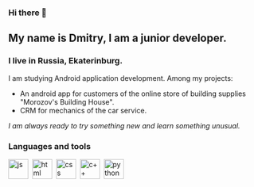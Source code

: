 ### Hi there 👋

## My name is Dmitry, I am a junior developer.
### I live in Russia, Ekaterinburg.

I am studying Android application development. 
Among my projects: 
- An android app for customers of the online store of building supplies "Morozov's Building House". 
- CRM for mechanics of the car service. 

*I am always ready to try something new and learn something unusual.*


### Languages and tools
<img src="https://cdn.jsdelivr.net/gh/devicons/devicon/icons/java/java-original.svg" title="js" width="40" height="40"/>&nbsp;
<img src="https://cdn.jsdelivr.net/gh/devicons/devicon/icons/html5/html5-original.svg" title="html" width="40" height="40"/>&nbsp;
<img src="https://cdn.jsdelivr.net/gh/devicons/devicon/icons/css3/css3-original.svg" title="css" width="40" height="40"/>&nbsp;
<img src="https://cdn.jsdelivr.net/gh/devicons/devicon/icons/cplusplus/cplusplus-original.svg" title="c++" width="40" height="40"/>&nbsp;
<img src="https://cdn.jsdelivr.net/gh/devicons/devicon/icons/python/python-original.svg" title="python" width="40" height="40"/>&nbsp;


          
         
